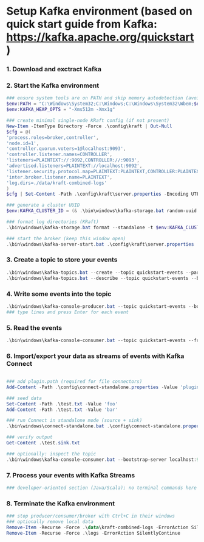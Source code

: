 # Setup Kafka environment (based on quick start guide from Kafka: https://kafka.apache.org/quickstart)

### 1. Download and exctract Kafka
### 2. Start the Kafka environment
```PowerShell
### ensure system tools are on PATH and skip memory autodetection (avoids WMIC)
$env:PATH = "C:\Windows\System32;C:\Windows;C:\Windows\System32\Wbem;$env:PATH"
$env:KAFKA_HEAP_OPTS = "-Xms512m -Xmx1g"

### create minimal single-node KRaft config (if not present)
New-Item -ItemType Directory -Force .\config\kraft | Out-Null
$cfg = @(
'process.roles=broker,controller',
'node.id=1',
'controller.quorum.voters=1@localhost:9093',
'controller.listener.names=CONTROLLER',
'listeners=PLAINTEXT://:9092,CONTROLLER://:9093',
'advertised.listeners=PLAINTEXT://localhost:9092',
'listener.security.protocol.map=PLAINTEXT:PLAINTEXT,CONTROLLER:PLAINTEXT',
'inter.broker.listener.name=PLAINTEXT',
'log.dirs=./data/kraft-combined-logs'
)
$cfg | Set-Content -Path .\config\kraft\server.properties -Encoding UTF8

### generate a cluster UUID
$env:KAFKA_CLUSTER_ID = (& .\bin\windows\kafka-storage.bat random-uuid 2>$null | Select-Object -Last 1).Trim()

### format log directories (KRaft)
.\bin\windows\kafka-storage.bat format --standalone -t $env:KAFKA_CLUSTER_ID -c .\config\kraft\server.properties

### start the broker (keep this window open)
.\bin\windows\kafka-server-start.bat .\config\kraft\server.properties
```

### 3. Create a topic to store your events
```PowerShell
.\bin\windows\kafka-topics.bat --create --topic quickstart-events --partitions 1 --replication-factor 1 --bootstrap-server localhost:9092
.\bin\windows\kafka-topics.bat --describe --topic quickstart-events --bootstrap-server localhost:9092
```

### 4. Write some events into the topic
```PowerShell
.\bin\windows\kafka-console-producer.bat --topic quickstart-events --bootstrap-server localhost:9092
### type lines and press Enter for each event
```

### 5. Read the events
```PowerShell
.\bin\windows\kafka-console-consumer.bat --topic quickstart-events --from-beginning --bootstrap-server localhost:9092
```
### 6. Import/export your data as streams of events with Kafka Connect
```PowerShell

### add plugin.path (required for file connectors)
Add-Content -Path .\config\connect-standalone.properties -Value 'plugin.path=libs/connect-file-4.1.0.jar'

### seed data
Set-Content -Path .\test.txt -Value 'foo'
Add-Content -Path .\test.txt -Value 'bar'

### run Connect in standalone mode (source + sink)
.\bin\windows\connect-standalone.bat .\config\connect-standalone.properties .\config\connect-file-source.properties .\config\connect-file-sink.properties

### verify output
Get-Content .\test.sink.txt

### optionally: inspect the topic
.\bin\windows\kafka-console-consumer.bat --bootstrap-server localhost:9092 --topic connect-test --from-beginning
```

### 7. Process your events with Kafka Streams
```PowerShell
### developer-oriented section (Java/Scala); no terminal commands here
```

### 8. Terminate the Kafka environment
```PowerShell
### stop producer/consumer/broker with Ctrl+C in their windows
### optionally remove local data
Remove-Item -Recurse -Force .\data\kraft-combined-logs -ErrorAction SilentlyContinue
Remove-Item -Recurse -Force .\logs -ErrorAction SilentlyContinue
```
